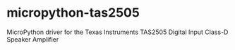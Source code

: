 # micropython-tas2505
MicroPython driver for the Texas Instruments TAS2505 Digital Input Class-D Speaker Amplifier
